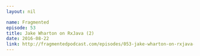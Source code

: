 ```yaml
---
layout: nil

name: Fragmented
episode: 53
title: Jake Wharton on RxJava (2)
date: 2016-08-22
link: http://fragmentedpodcast.com/episodes/053-jake-wharton-on-rxjava-2/
---
```

